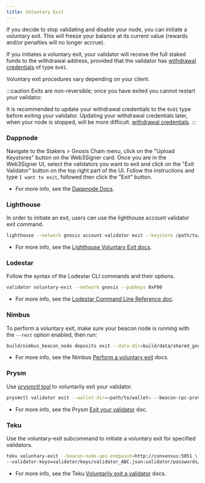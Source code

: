```yaml
---
title: Voluntary Exit
---
```


If you decide to stop validating and disable your node, you can initiate a voluntary exit. This will freeze your balance at its current value (rewards and/or penalties will no longer accrue).

If you initiates a voluntary exit, your validator will receive the full staked funds to the withdrawal address, provided that the validator has [withdrawal credentials](withdrawals.md#check-withdrawal-credential) of type `0x01`.

Voluntary exit procedures vary depending on your client.

:::caution
Exits are non-reversible; once you have exited you cannot restart your validator.

It is recommended to update your withdrawal credentials to the `0x01` type before exiting your validator. Updating your withdrawal credentials later, when your node is stopped, will be more difficult. [withdrawal credentials](withdrawals.md#check-withdrawal-credential). 
:::

### Dappnode

Navigate to the Stakers > Gnosis Chain menu, click on the "Upload Keystores" button on the Web3Signer card. Once you are in the Web3Signer UI, select the validators you want to exit and click on the "Exit Validator" button on the top right part of the UI. Follow the instructions and type `I want to exit`, followed then click the "Exit" button. 

- For more info, see the [Dappnode Docs](https://docs.dappnode.io/docs/user/staking/gnosis-chain/solo#1-exit-the-validator-from-the-dappnode-ui).

### Lighthouse

In order to initiate an exit, users can use the lighthouse account validator exit command.

```bash
lighthouse --network gnosis account validator exit --keystore /path/to/keystore --beacon-node http://consensus:5052
```

- For more info, see the [Lighthouse Voluntary Exit docs](https://lighthouse-book.sigmaprime.io/voluntary-exit.html).

### Lodestar

Follow the syntax of the Lodestar CLI commands and their options.

```bash
validator voluntary-exit --network gnosis --pubkeys 0xF00
```

- For more info, see the [Lodestar Command Line Reference doc](https://chainsafe.github.io/lodestar/validator-management/validator-cli/#validator-voluntary-exit).

### Nimbus

To perform a voluntary exit, make sure your beacon node is running with the `--rest` option enabled, then run:

```bash
build/nimbus_beacon_node deposits exit --data-dir=build/data/shared_gnosis_0 --validator=<VALIDATOR_PUBLIC_KEY>
```

- For more info, see the Nimbus [Perform a voluntary exit](https://nimbus.guide/voluntary-exit.html) docs.

### Prysm

Use [prysmctl tool](https://docs.prylabs.network/docs/prysm-usage/prysmctl) to voluntarily exit your validator.

```bash
prysmctl validator exit --wallet-dir=<path/to/wallet> --beacon-rpc-provider=<127.0.0.1:4000>
```

- For more info, see the Prysm [Exit your validator](https://docs.prylabs.network/docs/wallet/exiting-a-validator/) doc.

### Teku

Use the voluntary-exit subcommand to initiate a voluntary exit for specified validators.

```bash
teku voluntary-exit --beacon-node-api-endpoint=http://consensus:5051 \
--validator-keys=validator/keys/validator_ABC.json:validator/passwords/validator_ABC.txt
```

- For more info, see the Teku [Voluntarily exit a validator](https://docs.teku.consensys.net/how-to/voluntarily-exit#:~:text=A%20voluntary%20exit%20is%20when,successfully%20exited%20to%20avoid%20penalties.) docs.
